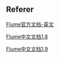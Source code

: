 ## Referer

[Flume官方文档-英文](https://flume.apache.org/)

[Flume中文文档1.8](https://www.bookstack.cn/read/flumeUserGuideCnDoc-1.8/README.md)

[Flume中文文档1.9](https://www.docs4dev.com/docs/zh/flume/1.9.0/reference/FlumeUserGuide.html#)